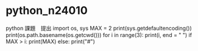 # python_n24010
python 課題　提出
import os, sys
MAX = 2
print(sys.getdefaultencoding())
print(os.path.basename(os.getcwd()))
for i in range(3):
    print(i, end = " ")
    if MAX > i:
        print(MAX)
    else:
        print("#")
